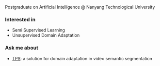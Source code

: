 Postgraduate on Artificial Intelligence @ Nanyang Technological University 

### Interested in
- Semi Supervised Learning
- Unsupervised Domain Adaptation

### Ask me about
- [TPS](https://github.com/xing0047/TPS): a solution for domain adaptation in video semantic segmentation

<!--
**xing0047/xing0047** is a ✨ _special_ ✨ repository because its `README.md` (this file) appears on your GitHub profile.

Here are some ideas to get you started:

- 🔭 I’m currently working on ...
- 🌱 I’m currently learning ...
- 👯 I’m looking to collaborate on ...
- 🤔 I’m looking for help with ...
- 💬 Ask me about ...
- 📫 How to reach me: ...
- 😄 Pronouns: ...
- ⚡ Fun fact: ...
-->
